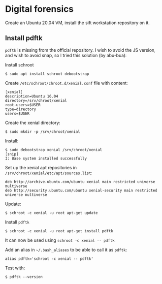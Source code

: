 # Digital forensics

Create an Ubuntu 20.04 VM, install the sift workstation repository on it.



## Install pdftk

 `pdftk` is missing from the official repository. I wish to avoid the JS version, and wish to avoid snap, so I tried this solution (by abu-bua):

 Install schroot

    $ sudo apt install schroot debootstrap

Create `/etc/schroot/chroot.d/xenial.conf` file with content:

    [xenial]
    description=Ubuntu 16.04
    directory=/srv/chroot/xenial
    root-users=$USER
    type=directory
    users=$USER

Create the xenial directory:

    $ sudo mkdir -p /srv/chroot/xenial

Install:

    $ sudo debootstrap xenial /srv/chroot/xenial
    [snip]
    I: Base system installed successfully

Set up the xenial apt repositories in `/srv/chroot/xenial/etc/apt/sources.list`:

    deb http://archive.ubuntu.com/ubuntu xenial main restricted universe multiverse
    deb http://security.ubuntu.com/ubuntu xenial-security main restricted universe multiverse

Update:

    $ schroot -c xenial -u root apt-get update

Install `pdftk`

    $ schroot -c xenial -u root apt-get install pdftk

It can now be used using `schroot -c xenial -- pdftk`

Add an alias in `~/.bash_aliases` to be able to call it as `pdftk`:

    alias pdftk='schroot -c xenial -- pdftk'

Test with:

    $ pdftk --version